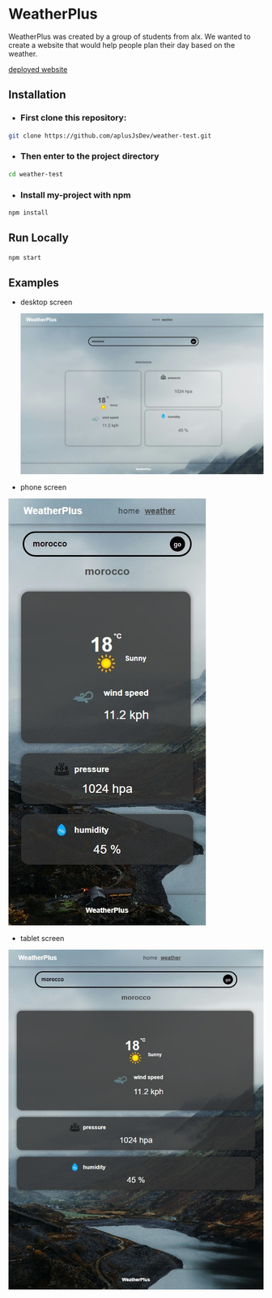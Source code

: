 # WeatherPlus

WeatherPlus was created by a group of students from alx. We wanted to create a website that would help people plan their day based on the weather.

[deployed website](https://aplusjsdev.github.io/weather-test/#/)

## Installation

- ### First clone this repository:

```bash
git clone https://github.com/aplusJsDev/weather-test.git
```

- ### Then enter to the project directory

```bash
cd weather-test
```

- ### Install my-project with npm

```bash
npm install
```

## Run Locally

```bash
npm start
```

## Examples

- desktop screen

  <img alt="desktop preview" src="./src/images/desktop.jpeg" />

- phone screen

<img alt="phone preview" src="./src/images/phone.jpeg" />

- tablet screen

<img alt="tablet preview" src="./src/images/tablet.jpeg" />
